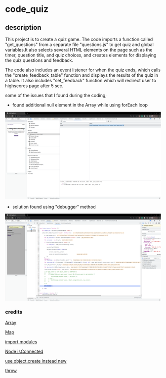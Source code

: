 # code_quiz

## description 
This project is to create a quiz game. The code imports a function called "get_questions" from a separate file "questions.js" to get quiz and global variables.It also selects several HTML elements on the page such as the timer, question title, and quiz choices, and creates elements for displaying the quiz questions and feedback. 

The code also includes an event listener for when the quiz ends, which calls the "create_feedback_table" function and displays the results of the quiz in a table. It also includes "set_feedback" function which will redirect user to highscores page after 5 sec.

some of the issues that I found during the coding;

- found additional null element in the Array while using forEach loop 

![debug](./assets/images/debug.png)

- solution found using "debugger" method 

![solved](./assets/images/array_issues.png)

### credits
[Array](https://developer.mozilla.org/en-US/docs/Web/JavaScript/Reference/Global_Objects/Array)

[Map](https://developer.mozilla.org/en-US/docs/Web/JavaScript/Reference/Global_Objects/Map)

[import modules](https://softauthor.com/javascript-cannot-use-import-statement-outside-a-module/)

[Node isConnected](https://developer.mozilla.org/en-US/docs/Web/API/Node/isConnected)

[use object.create instead new](https://developer.mozilla.org/en-US/docs/Web/JavaScript/Reference/Global_Objects/Object/create)

[throw](https://developer.mozilla.org/en-US/docs/Web/JavaScript/Reference/Statements/throw)